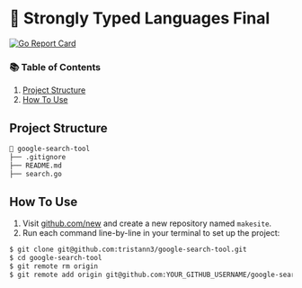 # 🔗 Strongly Typed Languages Final

[![Go Report Card](https://goreportcard.com/badge/github.com/tristann3/makesite)](https://goreportcard.com/report/github.com/tristann3/google-search-tool)


### 📚 Table of Contents

1. [Project Structure](#project-structure)
2. [How To Use](#how-to-use)

## Project Structure

```bash
📂 google-search-tool
├── .gitignore
├── README.md
├── search.go
```

## How To Use

1. Visit [github.com/new](https://github.com/new) and create a new repository named `makesite`.
2. Run each command line-by-line in your terminal to set up the project:

```bash
$ git clone git@github.com:tristann3/google-search-tool.git
$ cd google-search-tool
$ git remote rm origin
$ git remote add origin git@github.com:YOUR_GITHUB_USERNAME/google-search-tool.git
```